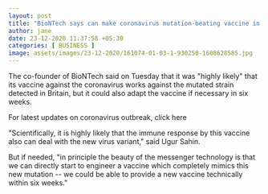```yaml
---
layout: post
title: "BioNTech says can make coronavirus mutation-beating vaccine in 6 weeks"
author: jane 
date: 23-12-2020 11:37:58 +05:30 
categories: [ BUSINESS ] 
image: assets/images/23-12-2020/161074-01-03-1-930250-1608628585.jpg
---
```

The co-founder of BioNTech said on Tuesday that it was "highly likely" that its vaccine against the coronavirus works against the mutated strain detected in Britain, but it could also adapt the vaccine if necessary in six weeks.

For latest updates on coronavirus outbreak, click here

"Scientifically, it is highly likely that the immune response by this vaccine also can deal with the new virus variant," said Ugur Sahin.

But if needed, "in principle the beauty of the messenger technology is that we can directly start to engineer a vaccine which completely mimics this new mutation -- we could be able to provide a new vaccine technically within six weeks."